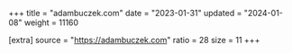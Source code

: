 +++
title = "adambuczek.com"
date = "2023-01-31"
updated = "2024-01-08"
weight = 11160

[extra]
source = "https://adambuczek.com"
ratio = 28
size = 11
+++
